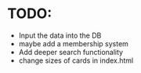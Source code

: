 # TODO:

- Input the data into the DB
- maybe add a membership system
- Add deeper search functionality
- change sizes of cards in index.html

